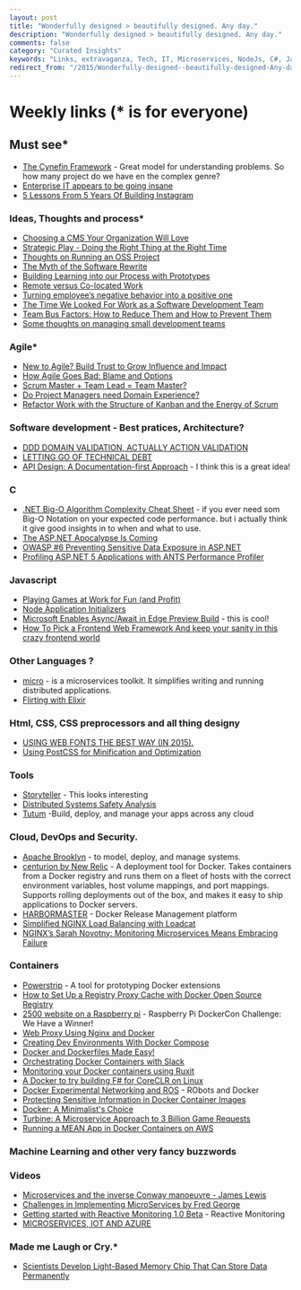```yaml
---
layout: post
title: "Wonderfully designed > beautifully designed. Any day."
description: "Wonderfully designed > beautifully designed. Any day."
comments: false
category: "Curated Insights"
keywords: "Links, extravaganza, Tech, IT, Microservices, NodeJs, C#, Javascript, Solution architecture"
redirect_from: "/2015/Wonderfully-designed--beautifully-designed-Any-day/"
---
```

# Weekly links (* is for everyone) #

##   Must see* ##

  * [The Cynefin Framework](http://www.scrumsense.com/blog/cynefin-framework/) - Great model for understanding problems. So how many project do we have en the complex genre?
  * [Enterprise IT appears to be going insane](http://www.cio.com/article/2993114/consumerization-of-it/enterprise-it-appears-to-be-going-insane.html#tk.rss_itstrategy)
  * [5 Lessons From 5 Years Of Building Instagram](http://highscalability.com/blog/2015/10/21/5-lessons-from-5-years-of-building-instagram.html)
 
###  Ideas, Thoughts and process* ###

  * [Choosing a CMS Your Organization Will Love](http://alistapart.com/article/choosing-a-cms-your-organization-will-love)
  * [Strategic Play - Doing the Right Thing at the Right Time](http://www.slideshare.net/CoryFoy/stratgic-play-doing-the-right-thing-at-the-right-time)
  * [Thoughts on Running an OSS Project](http://jeremydmiller.com/2015/10/15/thoughts-on-running-an-oss-project/) 
  * [The Myth of the Software Rewrite](http://www.daedtech.com/the-myth-of-the-software-rewrite)
  * [Building Learning into our Process with Prototypes](https://robots.thoughtbot.com/building-learning-into-our-process-with-prototypes) 
  * [Remote versus Co-located Work](http://martinfowler.com/articles/remote-or-co-located.html)
  * [Turning employee’s negative behavior into a positive one](http://blogs.quovantis.com/turning-negative-employees-behavior-into-a-positive-one/)
  * [The Time We Looked For Work as a Software Development Team](http://chocolatetin.org/2015/09/30/team-job-hunt.html)
  * [Team Bus Factors: How to Reduce Them and How to Prevent Them](http://5whys.com/blog/team-bus-factors-how-to-reduce-them-and-how-to-prevent-them.html)
  * [Some thoughts on managing small development teams](https://advancedweb.hu/2015/10/15/some_thoughts_on_managing_small_development_teams)


### Agile* ###
  * [New to Agile? Build Trust to Grow Influence and Impact](https://dzone.com/articles/new-to-agile-build-trust-to-grow-influence-and-imp)
  * [How Agile Goes Bad: Blame and Options](https://dzone.com/articles/how-agile-goes-bad-blame-and-options-1)
  * [Scrum Master + Team Lead = Team Master?](http://www.daedtech.com/scrum-master-team-lead-team-master)
  * [Do Project Managers need Domain Experience?](http://www.javacodegeeks.com/2015/10/do-project-managers-need-domain-experience.html)
  * [Refactor Work with the Structure of Kanban and the Energy of Scrum](https://dzone.com/articles/refactor-work-with-the-structure-of-kanban-and-the)


###  Software development - Best pratices, Architecture? ###
  * [DDD DOMAIN VALIDATION, ACTUALLY ACTION VALIDATION](http://www.codemozzer.me/domain,validation,action,composable,messages/2015/09/26/domain_validation.html)
  * [LETTING GO OF TECHNICAL DEBT](http://www.gilzilberfeld.com/2015/10/letting-go-of-technical-debt.html)
  * [API Design: A Documentation-first Approach](https://dzone.com/articles/api-design-a-documentation-first-approach-1?) - I think this is a great idea!

###  **C** ###
 * [.NET Big-O Algorithm Complexity Cheat Sheet](https://github.com/RehanSaeed/.NET-Big-O-Algorithm-Complexity-Cheat-Sheet) - if you ever need som Big-O Notation on your expected code performance. but i actually think it give good insights in to when and what to use.
 * [The ASP.NET Apocalypse Is Coming](http://www.khalidabuhakmeh.com/the-asp-net-apocalypse-is-coming)
 * [OWASP #6 Preventing Sensitive Data Exposure in ASP.NET ](http://lockmedown.com/preventing-sensitive-data-exposure-aspnet-part1/)
 * [Profiling ASP.NET 5 Applications with ANTS Performance Profiler](http://www.tugberkugurlu.com/archive/profiling-asp-net-5-applications-with-ants-performance-profiler)

###  Javascript ###
  * [Playing Games at Work for Fun (and Profit)](https://engineering.opendns.com/2015/10/19/playing-games-at-work-for-fun-and-profit/)
  * [Node Application Initializers](https://github.com/derickbailey/nanit)
  * [Microsoft Enables Async/Await in Edge Preview Build](http://www.infoq.com/news/2015/10/async-await-javascript-edge?) - this is cool!
  * [How To Pick a Frontend Web Framework And keep your sanity in this crazy frontend world](http://www.fse.guru/how-to-pick-a-frontend-web-framework)

###  Other Languages ? ###
  * [micro](https://github.com/myodc/micro) - is a microservices toolkit. It simplifies writing and running distributed applications.
  * [Flirting with Elixir](http://eng.localytics.com/flirting-with-elixir/)

###  Html, CSS, CSS preprocessors and all thing designy ###
  * [USING WEB FONTS THE BEST WAY (IN 2015).](https://helloanselm.com/2015/using-webfonts-in-2015/)
  * [Using PostCSS for Minification and Optimization](http://webdesign.tutsplus.com/tutorials/using-postcss-for-minification-and-optimization--cms-24568)
 
###  Tools ###
  * [Storyteller](http://storyteller.github.io/) - This looks interesting
  * [Distributed Systems Safety Analysis](http://jepsen.io/)
  * [Tutum](https://www.tutum.co/) -Build, deploy, and manage your apps across any cloud
 
###  Cloud, DevOps and Security.  ###
  * [Apache Brooklyn](https://github.com/apache/incubator-brooklyn) -  to model, deploy, and manage systems.
  * [centurion by New Relic](https://github.com/newrelic/centurion) - A deployment tool for Docker. Takes containers from a Docker registry and runs them on a fleet of hosts with the correct environment variables, host volume mappings, and port mappings. Supports rolling deployments out of the box, and makes it easy to ship applications to Docker servers.
  * [HARBORMASTER](http://www.getcrane.com/what-is-harbormaster) - Docker Release Management platform
  * [Simplified NGINX Load Balancing with Loadcat](http://www.toptal.com/devops/simplified-nginx-load-balancing-with-loadcat?)
  * [NGINX’s Sarah Novotny: Monitoring Microservices Means Embracing Failure](http://thenewstack.io/nginx-sarah-novotny-case-monitoring-microservices)

### Containers ###
  * [Powerstrip](https://github.com/ClusterHQ/powerstrip) - A tool for prototyping Docker extensions
  * [How to Set Up a Registry Proxy Cache with Docker Open Source Registry](https://blog.docker.com/2015/10/registry-proxy-cache-docker-open-source/)
  * [2500 website on a Raspberry pi](https://blog.docker.com/2015/10/raspberry-pi-dockercon-challenge-winner/) - Raspberry Pi DockerCon Challenge: We Have a Winner!
  * [Web Proxy Using Nginx and Docker](https://rclayton.silvrback.com/web-proxy-using-nginx-and-docker)
  * [Creating Dev Environments With Docker Compose]()
  * [Docker and Dockerfiles Made Easy!](http://www.sitepoint.com/docker-and-dockerfiles-made-easy/)
  * [Orchestrating Docker Containers with Slack](http://blog.kontena.io/orchestrating-docker-containers-with-slack/)
  * [Monitoring your Docker containers using Ruxit](http://www.tothenew.com/blog/docker-monitoring-using-ruxit)
  * [A Docker to try building F# for CoreCLR on Linux](http://blog.ctaggart.com/2015/10/a-docker-to-try-building-f-for-coreclr.html)
  * [Docker Experimental Networking and ROS](http://toddsampson.com/post/131227320927/docker-experimental-networking-and-ros) - RObots and Docker
  * [Protecting Sensitive Information in Docker Container Images](https://www.ctl.io/developers/blog/post/tutorial-protecting-sensitive-info-docker)
  * [Docker: A Minimalist's Choice](http://activelamp.com/blog/devops/docker-a-minimalists-choice)
  * [ Turbine: A Microservice Approach to 3 Billion Game Requests](http://www.slideshare.net/AmazonWebServices/gam402-turbine-a-microservice-approach-to-3-billion-game-requests/)
  * [Running a MEAN App in Docker Containers on AWS](https://dzone.com/articles/running-a-mean-app-in-docker-containers-on-aws-1)

### Machine Learning and other very fancy buzzwords ###


###  Videos ###
  * [Microservices and the inverse Conway manoeuvre - James Lewis](https://www.youtube.com/watch?v=uicjqeZO690)
  * [Challenges in Implementing MicroServices by Fred George](https://www.youtube.com/watch?v=yPf5MfOZPY0)
  * [Getting started with Reactive Monitoring 1.0 Beta](http://www.typesafe.com/blog/getting-started-with-reactive-monitoring-1-0-beta) - Reactive Monitoring
  * [MICROSERVICES, IOT AND AZURE](http://theundocumentedapi.com/2015/10/15/video-microservices-iot-and-azure/)

###  Made me Laugh or Cry.* ###
  * [Scientists Develop Light-Based Memory Chip That Can Store Data Permanently](http://thenewstack.io/scientists-develop-light-based-memory-chip-can-store-data-permanently/)

